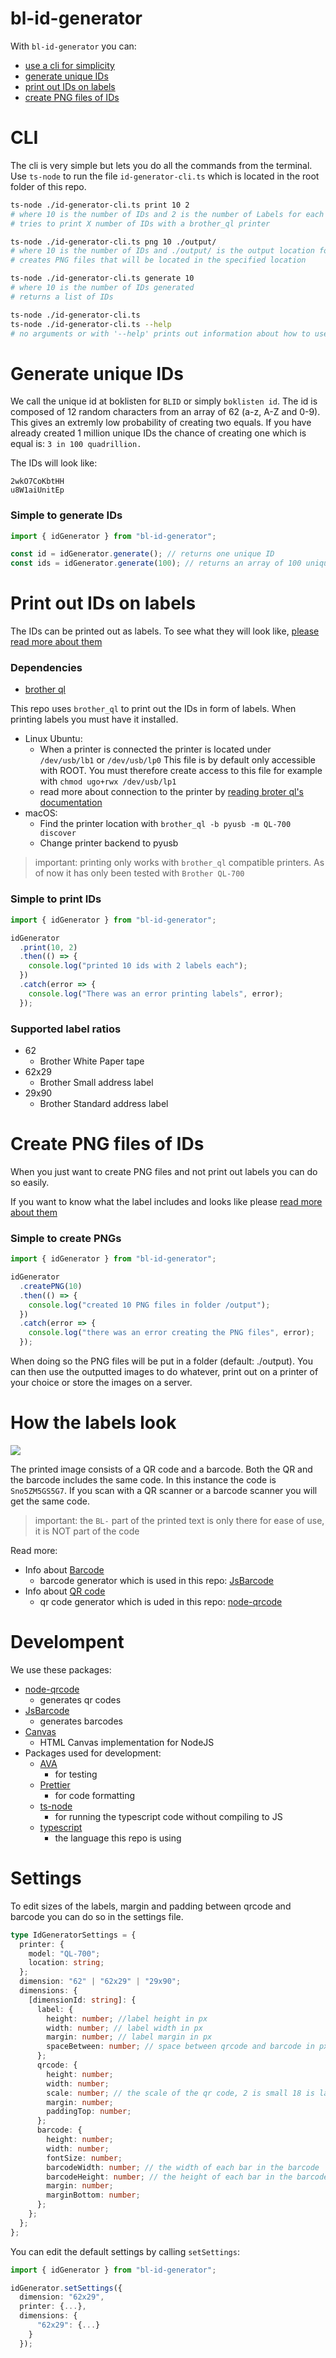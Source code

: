 # bl-id-generator

With `bl-id-generator` you can:

- [use a cli for simplicity](#cli)
- [generate unique IDs](#generate-unique-ids)
- [print out IDs on labels](#print-out-ids-on-labels)
- [create PNG files of IDs](#create-png-files-of-ids)

# CLI

The cli is very simple but lets you do all the commands from the terminal. Use
`ts-node` to run the file `id-generator-cli.ts` which is located in the root
folder of this repo.

```bash
ts-node ./id-generator-cli.ts print 10 2
# where 10 is the number of IDs and 2 is the number of Labels for each ID
# tries to print X number of IDs with a brother_ql printer

ts-node ./id-generator-cli.ts png 10 ./output/
# where 10 is the number of IDs and ./output/ is the output location for the files
# creates PNG files that will be located in the specified location

ts-node ./id-generator-cli.ts generate 10
# where 10 is the number of IDs generated
# returns a list of IDs

ts-node ./id-generator-cli.ts
ts-node ./id-generator-cli.ts --help
# no arguments or with '--help' prints out information about how to use the cli
```

# Generate unique IDs

We call the unique id at boklisten for `BLID` or simply `boklisten id`. The id
is composed of 12 random characters from an array of 62 (a-z, A-Z and 0-9).
This gives an extremly low probability of creating two equals. If you have
already created 1 million unique IDs the chance of creating one which is equal
is: `3 in 100 quadrillion.`

The IDs will look like:

```text
2wkO7CoKbtHH
u8W1aiUnitEp
```

### Simple to generate IDs

```typescript
import { idGenerator } from "bl-id-generator";

const id = idGenerator.generate(); // returns one unique ID
const ids = idGenerator.generate(100); // returns an array of 100 unique IDS
```

# Print out IDs on labels

The IDs can be printed out as labels. To see what they will look like, [please read more about them](#how-the-labels-look)

### Dependencies

- [brother ql](https://github.com/pklaus/brother_ql)

This repo uses `brother_ql` to print out the IDs in form of labels. When
printing labels you must have it installed.

- Linux Ubuntu:
  - When a printer is connected the printer is located under `/dev/usb/lb1` or
    `/dev/usb/lp0` This file is by default only accessible with ROOT. You must
    therefore create access to this file for example with `chmod ugo+rwx /dev/usb/lp1`
  - read more about connection to the printer by [reading broter ql's documentation](https://github.com/pklaus/brother_ql#backends)
- macOS:
  - Find the printer location with `brother_ql -b pyusb -m QL-700 discover`
  - Change printer backend to pyusb

> important: printing only works with `brother_ql` compatible printers. As of now it has only been tested with `Brother QL-700`

### Simple to print IDs

```typescript
import { idGenerator } from "bl-id-generator";

idGenerator
  .print(10, 2)
  .then(() => {
    console.log("printed 10 ids with 2 labels each");
  })
  .catch(error => {
    console.log("There was an error printing labels", error);
  });
```

### Supported label ratios

- 62
  - Brother White Paper tape
- 62x29
  - Brother Small address label
- 29x90
  - Brother Standard address label

# Create PNG files of IDs

When you just want to create PNG files and not print out labels you can do so easily.

If you want to know what the label includes and looks like please [read more
about them](#how-the-labels-look)

### Simple to create PNGs

```typescript
import { idGenerator } from "bl-id-generator";

idGenerator
  .createPNG(10)
  .then(() => {
    console.log("created 10 PNG files in folder /output");
  })
  .catch(error => {
    console.log("there was an error creating the PNG files", error);
  });
```

When doing so the PNG files will be put in a folder (default: ./output). You
can then use the outputted images to do whatever, print out on a printer of
your choice or store the images on a server.

# How the labels look

![](assets/Sno5ZM5GS5G7.png)

The printed image consists of a QR code and a barcode. Both the QR and the
barcode includes the same code. In this instance the code is `Sno5ZM5GS5G7`.
If you scan with a QR scanner or a barcode scanner you will get the same code.

> important: the `BL-` part of the printed text is only there for ease of use,
> it is NOT part of the code

Read more:

- Info about [Barcode](https://en.wikipedia.org/wiki/Barcode)
  - barcode generator which is used in this repo: [JsBarcode](https://github.com/lindell/JsBarcode)
- Info about [QR code](https://en.wikipedia.org/wiki/QR_code)
  - qr code generator which is uded in this repo: [node-qrcode](https://github.com/soldair/node-qrcode)

# Develompent

We use these packages:

- [node-qrcode](https://github.com/soldair/node-qrcode)
  - generates qr codes
- [JsBarcode](https://github.com/lindell/JsBarcode)
  - generates barcodes
- [Canvas](https://github.com/Automattic/node-canvas)
  - HTML Canvas implementation for NodeJS
- Packages used for development:
  - [AVA](https://github.com/avajs/ava)
    - for testing
  - [Prettier](https://prettier.io/)
    - for code formatting
  - [ts-node](https://github.com/TypeStrong/ts-node)
    - for running the typescript code without compiling to JS
  - [typescript](https://typescriptlang.org)
    - the language this repo is using

# Settings

To edit sizes of the labels, margin and padding between qrcode and barcode you can do so in the settings file.

```typescript
type IdGeneratorSettings = {
  printer: {
    model: "QL-700";
    location: string;
  };
  dimension: "62" | "62x29" | "29x90";
  dimensions: {
    [dimensionId: string]: {
      label: {
        height: number; //label height in px
        width: number; // label width in px
        margin: number; // label margin in px
        spaceBetween: number; // space between qrcode and barcode in px
      };
      qrcode: {
        height: number;
        width: number;
        scale: number; // the scale of the qr code, 2 is small 18 is large
        margin: number;
        paddingTop: number;
      };
      barcode: {
        height: number;
        width: number;
        fontSize: number;
        barcodeWidth: number; // the width of each bar in the barcode
        barcodeHeight: number; // the height of each bar in the barcode
        margin: number;
        marginBottom: number;
      };
    };
  };
};
```

You can edit the default settings by calling `setSettings`:

```typescript
import { idGenerator } from "bl-id-generator";

idGenerator.setSettings({
  dimension: "62x29",
  printer: {...},
  dimensions: {
      "62x29": {...}
    }
  });

```
